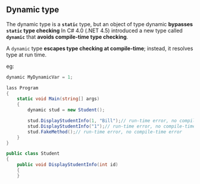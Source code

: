 ## Dynamic type 
The dynamic type is a **`static`** type, but an object of type dynamic **bypasses `static` type checking**
In C# 4.0 (.NET 4.5) introduced a new type called **`dynamic`** that **avoids compile-time type checking**.

A `dynamic` type **escapes type checking at compile-time**; instead, it resolves type at run time.

eg:
```cs
dynamic MyDynamicVar = 1;
```

```cs
lass Program
{
    static void Main(string[] args)
    {
        dynamic stud = new Student();

        stud.DisplayStudentInfo(1, "Bill");// run-time error, no compile-time error
        stud.DisplayStudentInfo("1");// run-time error, no compile-time error
        stud.FakeMethod();// run-time error, no compile-time error
    }
}

public class Student
{
    public void DisplayStudentInfo(int id)
    {
    }
  ```

